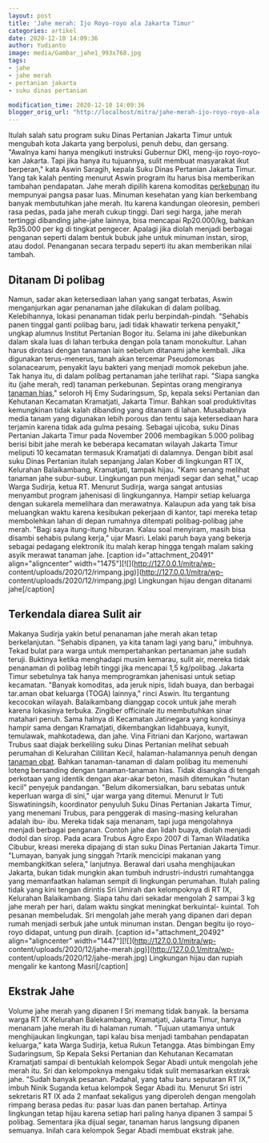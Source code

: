 ```yaml
---
layout: post
title: 'Jahe merah: Ijo Royo-royo ala Jakarta Timur'
categories: artikel
date: 2020-12-10 14:09:36
author: Yudianto
image: media/Gambar_jahe1_993x768.jpg
tags:
- jahe
- jahe merah
- pertanian jakarta
- suku dinas pertanian

modification_time: 2020-12-10 14:09:36
blogger_orig_url: "http://localhost/mitra/jahe-merah-ijo-royo-royo-ala-jakarta.html"
---
```


Itulah salah satu program suku Dinas Pertanian Jakarta Timur untuk mengubah
kota Jakarta yang berpolusi, penuh debu, dan gersang. "Awalnya kami hanya
mengikuti instruksi Gubernur DKI, meng-ijo royo-royo-kan Jakarta. Tapi jika
hanya itu tujuannya, sulit membuat masyarakat ikut berperan," kata Aswin
Saragih, kepala Suku Dinas Pertanian Jakarta Timur. Yang tak kalah penting
menurut Aswin program itu harus bisa memberikan tambahan pendapatan. Jahe
merah dipilih karena komoditas [perkebunan](http://127.0.0.1/mitra/perkebunan
"perkebunan") itu mempunyai pangsa pasar luas. Minuman kesehatan yang kian
berkembang banyak membutuhkan jahe merah. Itu karena kandungan oleoresin,
pemberi rasa pedas, pada jahe merah cukup tinggi. Dari segi harga, jahe merah
tertinggi dibanding jahe-jahe lainnya, bisa mencapai Rp20.000/kg, bahkan
Rp35.000 per kg di tingkat pengecer. Apalagi jika diolah menjadi berbagai
penganan seperti dalam bentuk bubuk jahe untuk minuman instan, sirop, atau
dodol. Penanganan secara terpadu seperti itu akan memberikan nilai tambah.

## Ditanam Di polibag

Namun, sadar akan ketersediaan lahan yang sangat terbatas, Aswin menganjurkan
agar penanaman jahe dilakukan di dalam polibag. Kelebihannya, lokasi penanaman
tidak perlu berpindah-pindah. "Sehabis panen tinggal ganti polibag baru, jadi
tidak khawatir terkena penyakit," ungkap alumnus Institut Pertanian Bogor itu.
Selama ini jahe dikebunkan dalam skala luas di lahan terbuka dengan pola tanam
monokultur. Lahan harus dirotasi dengan tanaman lain sebelum ditanami jahe
kembali. Jika digunakan terus-menerus, tanah akan tercemar Pseudomonas
solanacearum, penyakit layu bakteri yang menjadi momok pekebun jahe. Tak hanya
itu, di dalam polibag pertanaman jahe terlihat rapi. "Siapa sangka itu (jahe
merah, red) tanaman perkebunan. Sepintas orang mengiranya [tanaman
hias](http://127.0.0.1/mitra/tanaman-hias "tanaman hias")," seloroh Hj Emy
Sudaringsum, Sp, kepala seksi Pertanian dan Kehutanan Kecamatan Kramatjati,
Jakarta Timur. Bahkan soal produktivitas kemungkinan tidak kalah dibanding
yang ditanam di lahan. Musababnya media tanam yang digunakan lebih porous dan
tentu saja ketersediaan hara terjamin karena tidak ada gulma pesaing. Sebagai
ujicoba, suku Dinas Pertanian Jakarta Timur pada November 2006 membagikan
5.000 polibag berisi bibit jahe merah ke beberapa kecamatan wilayah Jakarta
Timur meliputi 10 kecamatan termasuk Kramatjati di dalamnya. Dengan bibit asal
suku Dinas Pertanian itulah sepanjang Jalan Kober di lingkungan RT IX,
Kelurahan Balaikambang, Kramatjati, tampak hijau. "Kami senang melihat tanaman
jahe subur-subur. Lingkungan pun menjadi segar dan sehat," ucap Warga Sudirja,
ketua RT. Menurut Sudirja, warga sangat antusias menyambut program jahenisasi
di lingkungannya. Hampir setiap keluarga dengan sukarela memelihara dan
merawatnya. Kalaupun ada yang tak bisa meluangkan waktu karena kesibukan
pekerjaan di kantor, tapi mereka tetap membolehkan lahan di depan rumahnya
ditempati polibag-polibag jahe merah. "Bagi saya itung-itung hiburan. Kalau
soal menyiram, masih bisa disambi sehabis pulang kerja," ujar Masri. Lelaki
paruh baya yang bekerja sebagai pedagang elektronik itu malah kerap hingga
tengah malam saking asyik merawat tanaman jahe. [caption id="attachment_20491"
align="aligncenter" width="1475"][![](http://127.0.0.1/mitra/wp-
content/uploads/2020/12/rimpang.jpg)](http://127.0.0.1/mitra/wp-
content/uploads/2020/12/rimpang.jpg) Lingkungan hijau dengan ditanami
jahe[/caption]

## Terkendala diarea Sulit air

Makanya Sudirja yakin betul penanaman jahe merah akan tetap berkelanjutan.
"Sehabis dipanen, ya kita tanam lagi yang baru," imbuhnya. Tekad bulat para
warga untuk mempertahankan pertanaman jahe sudah teruji. Buktinya ketika
menghadapi musim kemarau, sulit air, mereka tidak penanaman di polibag lebih
tinggi jika mencapai 1,5 kg/polibag. Jakarta Timur sebetulnya tak hanya
memprogramkan jahenisasi untuk setiap kecamatan. "Banyak komoditas, ada jeruk
nipis, lidah buaya, dan berbagai tar.aman obat keluarga (TOGA) lainnya," rinci
Aswin. Itu tergantung kecocokan wilayah. Balaikambang dianggap cocok untuk
jahe merah karena lokasinya terbuka. Zingiber officinale itu membutuhkan sinar
matahari penuh. Sama halnya di Kecamatan Jatinegara yang kondisinya hampir
sama dengan Kramatjati, dikembangkan lidahbuaya, kunyit, temulawak,
mahkotadewa, dan jahe. Vina Fitriani dan Karjono, wartawan Trubus saat diajak
berkeliling suku Dinas Pertanian melihat sebuah perumahan di Kelurahan
Cililitan Kecil, halaman-halamannya penuh dengan [tanaman
obat](http://127.0.0.1/mitra/kesehatan "tanaman obat"). Bahkan tanaman-tanaman
di dalam polibag itu memenuhi loteng bersanding dengan tanaman-tanaman hias.
Tidak disangka di tengah perkotaan yang identik dengan akar-akar beton, masih
ditemukan "hutan kecil" penyejuk pandangan. "Belum dikomersialkan, baru
sebatas untuk keperluan warga di sini," ujar warga yang ditemui. Menurut Ir
Tuti Siswatiningsih, koordinator penyuluh Suku Dinas Pertanian Jakarta Timur,
yang menemani Trubus, para penggerak di masing-masing kelurahan adalah ibu-
ibu. Mereka tidak saja menanam, tapi juga mengolahnya menjadi berbagai
penganan. Contoh jahe dan lidah buaya, diolah menjadi dodol dan sirop. Pada
acara Trubus Agro Expo 2007 di Taman Wiladatika Cibubur, kreasi mereka
dipajang di stan suku Dinas Pertanian Jakarta Timur. "Lumayan, banyak jung
singgah ?rtarik mencicipi makanan yang membangkitkan selera," lanjutnya.
Berawal dari usaha menghijaukan Jakarta, bukan tidak mungkin akan tumbuh
indrustri-industri rumahtangga yang memanfaatkan halaman sempit di lingkungan
perumahan. Itulah paling tidak yang kini tengan dirintis Sri Umirah dan
kelompoknya di RT IX, Kelurahan Balaikambang. Siapa tahu dari sekadar mengolah
2 sampai 3 kg jahe merah per hari, dalam waktu singkat meningkat berkuintal-
kuintal. Toh pesanan membeludak. Sri mengolah jahe merah yang dipanen dari
depan rumah menjadi serbuk jahe untuk minuman instan. Dengan begitu ijo royo-
royo didapat, untung pun diraih. [caption id="attachment_20492"
align="aligncenter" width="1447"][![](http://127.0.0.1/mitra/wp-
content/uploads/2020/12/jahe-merah.jpg)](http://127.0.0.1/mitra/wp-
content/uploads/2020/12/jahe-merah.jpg) Lingkungan hijau dan rupiah mengalir
ke kantong Masri[/caption]

## Ekstrak Jahe

Volume jahe merah yang dipanen I Sri memang tidak banyak. Ia bersama warga RT
IX Kelurahan Balekambang, Kramatjati, Jakarta Timur, hanya menanam jahe merah
itu di halaman rumah. "Tujuan utamanya untuk menghijaukan lingkungan, tapi
kalau bisa menjadi tambahan pendapatan keluarga,” kata Warga Sudirja, ketua
Rukun Tetangga. Atas bimbingan Emy Sudaringsum, Sp Kepala Seksi Pertanian dan
Kehutanan Kecamatan Kramatjati sampai di bentuklah kelompok Segar Abadi untuk
mengolah jehe merah itu. Sri dan kelompoknya mengaku tidak sulit memasarkan
ekstrak jahe. "Sudah banyak pesanan. Padahal, yang tahu baru seputaran RT IX,”
imbuh Ninik Suganda ketua kelompok Segar Abadi itu. Menurut Sri istri
sekretaris RT IX ada 2 manfaat sekaligus yang diperoleh dengan mengolah
rimpang berasa pedas itu: pasar luas dan panen bertahap. Artinya lingkungan
tetap hijau karena setiap hari paling hanya dipanen 3 sampai 5 polibag.
Sementara jika dijual segar, tanaman harus langsung dipanen semuanya. Inilah
cara kelompok Segar Abadi membuat ekstrak jahe.



